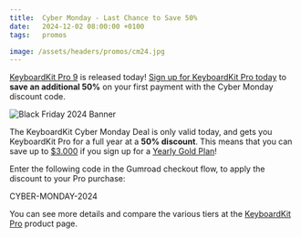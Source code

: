 ```yaml
---
title:  Cyber Monday - Last Chance to Save 50%
date:   2024-12-02 08:00:00 +0100
tags:   promos

image: /assets/headers/promos/cm24.jpg
---
```


[KeyboardKit Pro 9](/pro) is released today! [Sign up for KeyboardKit Pro today](/pro) to **save an additional 50%** on your first payment with the Cyber Monday discount code.

![Black Friday 2024 Banner]({{page.image}})

The KeyboardKit Cyber Monday Deal is only valid today, and gets you KeyboardKit Pro for a full year at a **50% discount**. This means that you can save up to [$3.000](/pro) if you sign up for a [Yearly Gold Plan](/pro)!


Enter the following code in the Gumroad checkout flow, to apply the discount to your Pro purchase:

<div class="box pro">
  CYBER-MONDAY-2024
</div>

You can see more details and compare the various tiers at the [KeyboardKit Pro](/pro) product page.